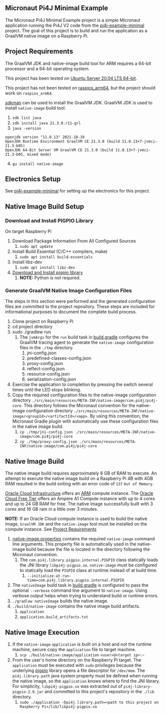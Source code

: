## Micronaut Pi4J Minimal Example

The Micronaut Pi4J Minimal Example project is a simple Micronaut application running the Pi4J V2 code from the [pi4j-example-minimal](https://github.com/Pi4J/pi4j-example-minimal) project.  The goal of this project is to build and run the application as a GraalVM native image on a Raspberry Pi.

## Project Requirements

The GraalVM JDK and native-image build tool for ARM requires a 64-bit processor and a 64-bit operating system.

This project has been tested on [Ubuntu Server 20.04 LTS 64-bit](https://ubuntu.com/download/raspberry-pi).

This project has not been tested on [raspios_arm64](http://downloads.raspberrypi.org/raspios_arm64/), but the project should work on `raspios_arm64`.

[sdkman](https://sdkman.io/) can be used to install the GraalVM JDK.  GraalVM JDK is used to install `native-image` build tool.
1. `sdk list java`
2. `sdk install java 21.3.0.r11-grl`
3. `java -version`
```asciidoc
openjdk version "11.0.13" 2021-10-19
OpenJDK Runtime Environment GraalVM CE 21.3.0 (build 11.0.13+7-jvmci-21.3-b05)
OpenJDK 64-Bit Server VM GraalVM CE 21.3.0 (build 11.0.13+7-jvmci-21.3-b05, mixed mode)
```
4. `gu install native-image`

## Electronics Setup

See [pi4j-example-minimal](https://github.com/Pi4J/pi4j-example-minimal) for setting up the electronics for this project.

## Native Image Build Setup

### Download and Install PIGPIO Library

On target Raspberry Pi

1. Download Package Information From All Configured Sources
   1. `sudo apt update`
2. Install Build Essential (C/C++ compilers, make)
   1. `sudo apt install build-essentials`
3. Install libz-dev
   1. `sudo apt install libz-dev`
4. [Download and Install pigpio library](http://abyz.me.uk/rpi/pigpio/download.html)
   1. **NOTE:** Python is not required.

### Generate GraalVM Native Image Configuration Files

The steps in this section were performed and the generated configuration files are committed to the project repository.  These steps are included for informational purposes to document the complete build process.

1. Clone project on Raspberry Pi
2. cd project directory
3. sudo ./gradlew run
   1. The `jvmArgs` for the `run` build task in [build.gradle](./build.gradle) configures the GraalVM tracing agent to generate the `native-image` configuration files in the `./tmp` directory.
      1. jni-config.json
      2. predefined-classes-config.json
      3. proxy-config.json
      4. reflect-config.json
      5. resource-config.json
      6. serialization-config.json
4. Exercise the application to completion by pressing the switch several times until the LED stops blinking.
5. Copy the required configuration files to the native-image configuration directory `./src/main/resources/META-INF/native-image/com.pi4j/pi4j-core`.  This directory follows the Micronaut convention for the native-image configuration directory `./src/main/resources/META-INF/native-image/<groupId>/<artifactId>/<app>`.  By using this convention, the Micronaut Gradle plugin with automatically use these configuration files in the native image build.
   1. `cp ./tmp/jni-config.json ./src/main/resources/META-INF/native-image/com.pi4j/pi4j-core`
   2. `cp ./tmp/proxy-config.json ./src/main/resources/META-INF/native-image/com.pi4j/pi4j-core`

## Native Image Build

The native image build requires approximately 8 GB of RAM to execute.  An attempt to execute the native image build on a Raspberry Pi 4B with 4GB RAM resulted in the build exiting with an error code of `137` `Out of Memory`.

[Oracle Cloud Infrastructure](https://www.oracle.com/cloud) offers an [ARM](https://www.oracle.com/cloud/compute/arm/) compute instance.  The [Oracle Cloud Free Tier](https://www.oracle.com/cloud/free/) offers an Ampere A1 Compute instance with up to 4 cores and up to 24 GB RAM for free.  The native image successfully built with 3 cores and 16 GB ram in a little over 3 minutes.  

**NOTE:** If an Oracle Cloud compute instance is used to build the native image, `GraalVM JDK` and the `native-image` tool must be installed on the compute instance. See [Project Requirements](#project-requirements)

1. [native-image.properties](./src/main/resources/META-INF/native-image/com.pi4j/pi4j-core/native-image.properties) contains the required `native-image` command line arguments.  This property file is automatically used in the native-image build because the file is located in the directory following the Micronaut convention.
   1. The `com.pi4j.library.pigpio.internal.PIGPIO` class statically loads the JNI library `libpi4j-pigpio.so`.  `native-image` must be configured to statically load the `PIGPIO` class at runtime instead of at build time.
      1. `--initialize-at-run-time=com.pi4j.library.pigpio.internal.PIGPIO` 
2. The `nativeImage` build task in [build.gradle](./build.gradle) is configured to pass the optional `--verbose` command line argument to `native-image`.  Using verbose output helps when trying to understand build or runtime errors.
3. `./gradlew nativeImage` builds the native image.
4. `./build/native-image` contains the native image build artifacts.
   1. `application`
   2. `application.build_artifacts.txt`

## Native Image Execution

1. If the `native-image` `application` is built on a host and not the runtime machine, secure copy the `application` file to target machine.
   1. `scp ./build/native-image/application` `<user>@<target ip>:~`
2. From the user's home directory on the Raspberry Pi target.  The `application` must be executed with `sudo` privileges because the underlying [pigpio](http://abyz.me.uk/rpi/pigpio/) library opens a file descriptor for `/dev/mem`.  The `pi4j.library.path` java system property must be defined when running the native image, so the `application` knows where to find the JNI library.  For simplicity, `libpi4j-pigpio.so` was extracted out of `pi4j-library-pigpio-2.0.jar` and committed to this project's repository in the `./lib` directory.
   1. `sudo ./application -Dpi4j.library.path=<path to this project on Raspberry Pi>/lib/libpi4j-pigpio.so`